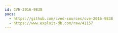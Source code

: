```yaml
---
id: CVE-2016-9838
pocs:
  - https://github.com/cved-sources/cve-2016-9838
  - https://www.exploit-db.com/raw/41157
---
```

